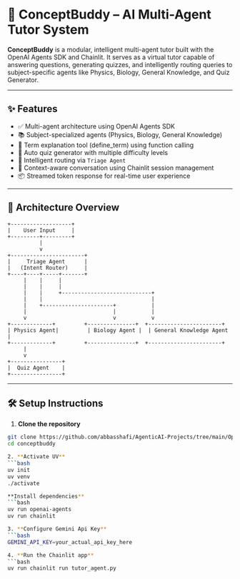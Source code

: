 # 🧠 ConceptBuddy – AI Multi-Agent Tutor System

**ConceptBuddy** is a modular, intelligent multi-agent tutor built with the OpenAI Agents SDK and Chainlit. It serves as a virtual tutor capable of answering questions, generating quizzes, and intelligently routing queries to subject-specific agents like Physics, Biology, General Knowledge, and Quiz Generator.

---

## ✨ Features

- ✅ Multi-agent architecture using OpenAI Agents SDK
- 📚 Subject-specialized agents (Physics, Biology, General Knowledge)
- 🧪 Term explanation tool (define_term) using function calling
- 📝 Auto quiz generator with multiple difficulty levels
- 🤖 Intelligent routing via `Triage Agent`
- 🔁 Context-aware conversation using Chainlit session management
- 📦 Streamed token response for real-time user experience

---

## 🧠 Architecture Overview

```text
+-------------------+
|    User Input     |
+---------+---------+
          |
          v
+-----------------------+
|     Triage Agent      |
|   (Intent Router)     |
+----+----+-----+-------+
     |    |     |
     |    |     |
     |    |     +----------------------------+
     |    |                                  |
     |    +----------------------+           |
     |                           |           |
     v                           v           v
+-------------+         +---------------+  +-----------------------+
| Physics Agent|         | Biology Agent |  | General Knowledge Agent |
+-------------+         +---------------+  +-----------------------+
     |
     v
+----------------+
|  Quiz Agent    |
+----------------+
```


---

## 🛠️ Setup Instructions

1. **Clone the repository**
```bash
git clone https://github.com/abbasshafi/AgenticAI-Projects/tree/main/OpenAI%20Agents%20SDK/Multi-Agent%20Tutor%20System
cd conceptbuddy

2. **Activate UV**
```bash
uv init
uv venv
./activate

**Install dependencies**
```bash
uv run openai-agents
uv run chainlit

3. **Configure Gemini Api Key**
```bash
GEMINI_API_KEY=your_actual_api_key_here

4. **Run the Chainlit app**
```bash
uv run chainlit run tutor_agent.py